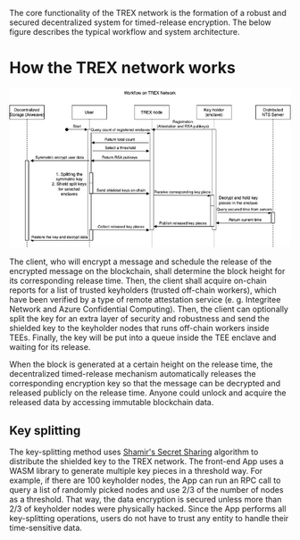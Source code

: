 The core functionality of the TREX network is the formation of a robust and secured decentralized system for timed-release encryption. The below figure describes the typical workflow and system architecture.

# How the TREX network works

![TREX-workflow](workflow.jpg)

The client, who will encrypt a message and schedule the release of the encrypted message on the blockchain, shall determine the block height for its corresponding release time. Then, the client shall acquire on-chain reports for a list of trusted keyholders (trusted off-chain workers), which have been verified by a type of remote attestation service (e. g. Integritee Network and Azure Confidential Computing). Then, the client can optionally split the key for an extra layer of security and robustness and send the shielded key to the keyholder nodes that runs off-chain workers inside TEEs. Finally, the key will be put into a queue inside the TEE enclave and waiting for its release.

When the block is generated at a certain height on the release time, the decentralized timed-release mechanism automatically releases the corresponding encryption key so that the message can be decrypted and released publicly on the release time. Anyone could unlock and acquire the released data by accessing immutable blockchain data.

## Key splitting
The key-splitting method uses [Shamir's Secret Sharing](https://en.wikipedia.org/wiki/Shamir%27s_Secret_Sharing) algorithm to distribute the shielded key to the TREX network. The front-end App uses a WASM library to generate multiple key pieces in a threshold way. For example, if there are 100 keyholder nodes, the App can run an RPC call to query a list of randomly picked nodes and use 2/3 of the number of nodes as a threshold. That way, the data encryption is secured unless more than 2/3 of keyholder nodes were physically hacked. Since the App performs all key-splitting operations, users do not have to trust any entity to handle their time-sensitive data.